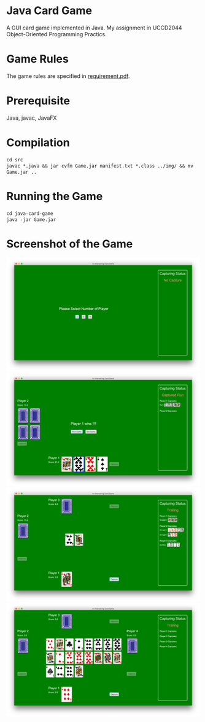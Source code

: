 # Java Card Game
A GUI card game implemented in Java. My assignment in UCCD2044 Object-Oriented Programming Practics.

# Game Rules
The game rules are specified in [requirement.pdf](requirement.pdf).

# Prerequisite
Java, javac, JavaFX

# Compilation
```
cd src
javac *.java && jar cvfm Game.jar manifest.txt *.class ../img/ && mv Game.jar ..
```

# Running the Game
```
cd java-card-game
java -jar Game.jar
```

# Screenshot of the Game
![image1](screenshots/image1.png) <br>
![image2](screenshots/image2.png) <br>
![image3](screenshots/image3.png) <br>
![image4](screenshots/image4.png) <br>
